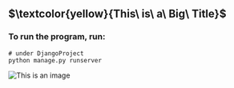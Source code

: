 ## $\textcolor{yellow}{This\ is\ a\ Big\ Title}$

### To run the program, run:  ###
```
# under DjangoProject
python manage.py runserver
```
![This is an image](https://media.tenor.com/KvQWsHSsiMwAAAAM/sad-pepe.gif)